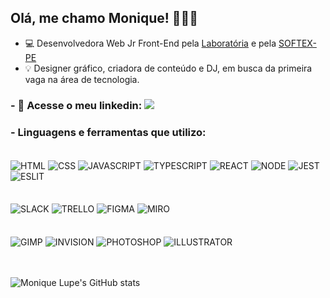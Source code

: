 ## Olá, me chamo Monique! 👩🏽‍💻

- 💻 Desenvolvedora Web Jr Front-End pela [Laboratória](https://www.laboratoria.la/br) e pela [SOFTEX-PE](https://fap.softexrecife.org.br/)
- 💡 Designer gráfico, criadora de conteúdo e DJ, em busca da primeira vaga na área de tecnologia.


### - 📲 Acesse o meu linkedin: <a href="https://www.linkedin.com/in/moniquelupe/" target="_blank"><img src="https://img.shields.io/badge/-LinkedIn-%230077B5?style=for-the-badge&logo=linkedin&logoColor=white" target="_blank"></a><br>

### - Linguagens e ferramentas que utilizo: 
<div style="display: inline_block"><br> 
  <img align="center" alt="HTML" src="https://img.shields.io/badge/HTML5-E34F26?style=for-the-badge&logo=html5&logoColor=white" />
  <img align="center" alt="CSS" src="https://img.shields.io/badge/CSS3-1572B6?style=for-the-badge&logo=css3&logoColor=white" />
  <img align="center" alt="JAVASCRIPT" src="https://img.shields.io/badge/JavaScript-F7DF1E?style=for-the-badge&logo=javascript&logoColor=black" />
  <img align="center" alt="TYPESCRIPT" src="https://img.shields.io/badge/typescript-%23007ACC.svg?style=for-the-badge&logo=typescript&logoColor=white" />
  <img align="center" alt="REACT" src="https://img.shields.io/badge/react-%2320232a.svg?style=for-the-badge&logo=react&logoColor=%2361DAFB"/>
  <img align="center" alt="NODE" src="https://img.shields.io/badge/Node.js-43853D?style=for-the-badge&logo=node.js&logoColor=white" />
  <img align="center" alt="JEST" src="https://img.shields.io/badge/Jest-323330?style=for-the-badge&logo=Jest&logoColor=white" />
  <img align="center" alt="ESLIT" src="https://img.shields.io/badge/eslint-3A33D1?style=for-the-badge&logo=eslint&logoColor=white" />
  </div><br>
 <div style="display: inline_block"><br> 
  <img align="center" alt="SLACK" src="https://img.shields.io/badge/Slack-4A154B?style=for-the-badge&logo=slack&logoColor=white" />
  <img align="center" alt="TRELLO" src="https://img.shields.io/badge/Trello-0052CC?style=for-the-badge&logo=trello&logoColor=white" />
  <img align="center" alt="FIGMA" src="https://img.shields.io/badge/Figma-F24E1E?style=for-the-badge&logo=figma&logoColor=white" />
  <img align="center" alt="MIRO" src="https://img.shields.io/badge/Miro-050038?style=for-the-badge&logo=Miro&logoColor=white" />
  </div><br>
  <div style="display: inline_block"><br> 
  <img align="center" alt="GIMP" src="https://img.shields.io/badge/gimp-5C5543?style=for-the-badge&logo=gimp&logoColor=white" />
  <img align="center" alt="INVISION" src="https://img.shields.io/badge/InVision-FF3366?style=for-the-badge&logo=InVision&logoColor=white" />
  <img align="center" alt="PHOTOSHOP" src="https://img.shields.io/badge/Adobe%20Photoshop-31A8FF?style=for-the-badge&logo=Adobe%20Photoshop&logoColor=black" />
  <img align="center" alt="ILLUSTRATOR" src="https://img.shields.io/badge/Adobe%20Illustrator-FF9A00?style=for-the-badge&logo=adobe%20illustrator&logoColor=white" />
</div><br>
<br>

![Monique Lupe's GitHub stats](https://github-readme-stats.vercel.app/api?username=moniquelupe&show_icons=true&theme=dracula)
